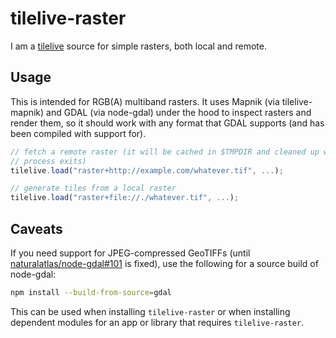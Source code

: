 # tilelive-raster

I am a [tilelive](https://github.com/mapbox/tilelive.js) source for simple
rasters, both local and remote.

## Usage

This is intended for RGB(A) multiband rasters. It uses Mapnik (via
tilelive-mapnik) and GDAL (via node-gdal) under the hood to inspect rasters and
render them, so it should work with any format that GDAL supports (and has been
compiled with support for).

```javascript
// fetch a remote raster (it will be cached in $TMPDIR and cleaned up when the
// process exits)
tilelive.load("raster+http://example.com/whatever.tif", ...);

// generate tiles from a local raster
tilelive.load("raster+file://./whatever.tif", ...);
```

## Caveats

If you need support for JPEG-compressed GeoTIFFs (until
[naturalatlas/node-gdal#101](https://github.com/naturalatlas/node-gdal/issues/101)
is fixed), use the following for a source build of node-gdal:

```bash
npm install --build-from-source=gdal
```

This can be used when installing `tilelive-raster` or when installing dependent
modules for an app or library that requires `tilelive-raster`.
